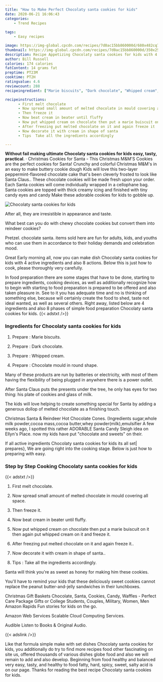 ```yaml
---
title: "How to Make Perfect Chocolaty santa cookies for kids"
date: 2020-06-21 16:06:43
categories:
    - Trend Recipes
    
tags:
    - Easy recipes

image: https://img-global.cpcdn.com/recipes/7d0ac15bb860000d/680x482cq70/chocolaty-santa-cookies-for-kids-recipe-main-photo.jpg
thumbnail: https://img-global.cpcdn.com/recipes/7d0ac15bb860000d/350x250cq70/chocolaty-santa-cookies-for-kids-recipe-main-photo.jpg
description: Recipe Appetizing Chocolaty santa cookies for kids with 4 ingredients and 8 stages of easy cooking.
author: Bill Russell
calories: 174 calories
fatContent: 14 grams fat
preptime: PT23M
cooktime: PT2H
ratingvalue: 4.6
reviewcount: 288
recipeingredient: ["Marie biscuits", "Dark chocolate", "Whipped cream", "Chocolate mould in round shape"]

recipeinstructions: 
      - First melt chocolate 
      - Now spread small amount of melted chocolate in mould covering all space 
      - Then freeze it 
      - Now beat cream in beater until fluffy 
      - Now put whipped cream on chocolate then put a marie buiscuit on it then again put whipped cream on it and freeze it 
      - After freezing put melted chocolate on it and again freeze it 
      - Now decorate it with cream in shape of santa 
      - Tips  Take all the ingredients accordingly

---
```




**Without fail making ultimate Chocolaty santa cookies for kids easy, tasty, practical**. · Christmas Cookies for Santa - This Christmas M&amp;M&#39;S Cookies are the perfect cookies for Santa! Crunchy and colorful Christmas M&amp;M&#39;s in an easy to make buttery cookie dough Kids will love this two-layer peppermint-flavored chocolate cake that&#39;s been cleverly frosted to look like Santa Claus.. These chocolate cookies will be made fresh upon your order. Each Santa cookies will come individually wrapped in a cellophane bag. Santa cookies are topped with thick creamy icing and finished with tiny candy eyes and candy Make these adorable cookies for kids to gobble up.


![Chocolaty santa cookies for kids](https://img-global.cpcdn.com/recipes/7d0ac15bb860000d/680x482cq70/chocolaty-santa-cookies-for-kids-recipe-main-photo.jpg "Chocolaty santa cookies for kids")



After all, they are irresistible in appearance and taste.

What best can you do with chewy chocolate cookies but convert them into reindeer cookies?

Pretzel. chocolate santa. items sold here are fun for adults, kids, and youths who can use them in accordance to their holiday demands and celebration mood.


Great Early morning all, now you can make dish Chocolaty santa cookies for kids with 4 active ingredients and also 8 actions. Below this is just how to cook, please thoroughly very carefully.

In food preparation there are some stages that have to be done, starting to prepare ingredients, cooking devices, as well as additionally recognize how to begin with starting to food preparation is prepared to be offered and also taken pleasure in. See to it you has adequate time and no is thinking of something else, because will certainly create the food to shed, taste not ideal wanted, as well as several others. Right away, listed below are 4 ingredients and also 8 phases of simple food preparation Chocolaty santa cookies for kids.
{{< adstxt />}}

### Ingredients for Chocolaty santa cookies for kids


1. Prepare  : Marie biscuits.

1. Prepare  : Dark chocolate.

1. Prepare  : Whipped cream.

1. Prepare  : Chocolate mould in round shape.


Many of these products are run by batteries or electricity, with most of them having the flexibility of being plugged in anywhere there is a power outlet.

After Santa Claus puts the presents under the tree, he only has eyes for two thing: his plate of cookies and glass of milk.

The kids will love helping to create something special for Santa by adding a generous dollop of melted chocolate as a finishing touch.

Christmas Santa &amp; Reindeer Hot Chocolate Cones. (Ingredients sugar,whole milk powder,cocoa mass,cocoa butter,whey powder(milk),emulsifier A few weeks ago, I spotted this rather ADORABLE Santa Candy Sleigh idea on Ellyn&#39;s Place. now my kids have put &#34;chocolate and sweets&#34; on their.


If all active ingredients Chocolaty santa cookies for kids its all set| prepares}, We are going right into the cooking stage. Below is just how to preparing with easy.

### Step by Step Cooking Chocolaty santa cookies for kids

{{< adstxt />}}


1. First melt chocolate.



1. Now spread small amount of melted chocolate in mould covering all space.



1. Then freeze it.



1. Now beat cream in beater until fluffy.



1. Now put whipped cream on chocolate then put a marie buiscuit on it then again put whipped cream on it and freeze it.



1. After freezing put melted chocolate on it and again freeze it..



1. Now decorate it with cream in shape of santa..



1. Tips : Take all the ingredients accordingly.




Santa will think you&#39;re as sweet as honey for making him these cookies.

You&#39;ll have to remind your kids that these deliciously sweet cookies cannot replace the peanut butter-and-jelly sandwiches in their lunchboxes.

Christmas Gift Baskets Chocolate, Santa, Cookies, Candy, Waffles - Perfect Care Package Gifts or College Students, Couples, Military, Women, Men Amazon Rapids Fun stories for kids on the go.

Amazon Web Services Scalable Cloud Computing Services.

Audible Listen to Books &amp; Original Audio.


{{< adslink />}}

Like that formula simple make with set dishes Chocolaty santa cookies for kids, you additionally do try to find more recipes food other fascinating on site us, offered thousands of various dishes globe food and also we will remain to add and also develop. Beginning from food healthy and balanced very easy, tasty, and healthy to food fatty, hard, spicy, sweet, salty acid is on our page. Thanks for reading the best recipe Chocolaty santa cookies for kids.
